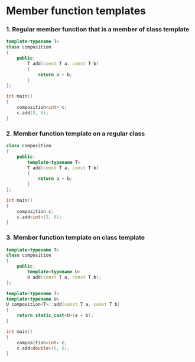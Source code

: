 # Member function templates
### 1. Regular member function that is a member of class template
```cpp
template<typename T>
class composition
{
    public:
        T add(const T a, const T b)
        {
            return a + b;
        }
};

int main()
{
    composition<int> c;
    c.add(5, 6);
}
```
### 2. Member function template on a regular class
```cpp
class composition
{
    public:
        template<typename T>
        T add(const T a, const T b)
        {
            return a + b;
        }
};

int main()
{
    composition c;
    c.add<int>(5, 6);
}
```
### 3. Member function template on class template
```cpp
template<typename T>
class composition
{
    public:
        template<typename U>
        U add(const T a, const T b);
};

template<typename T>
template<typename U>
U composition<T>::add(const T a, const T b)
{
    return static_cast<U>(a + b);
}

int main()
{
    composition<int> c;
    c.add<double>(5, 6);
}
```